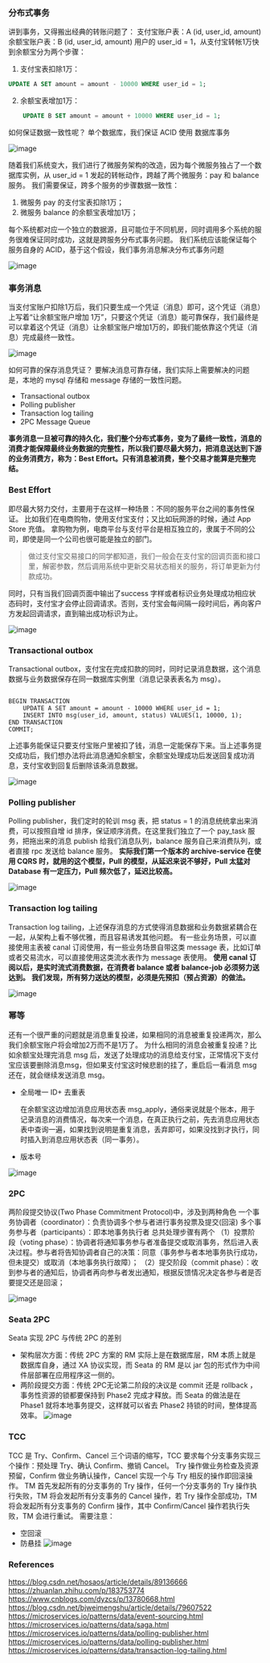 ### 分布式事务

讲到事务，又得搬出经典的转账问题了：
支付宝账户表：A (id, user_id, amount)
余额宝账户表：B (id, user_id, amount)
用户的 user_id = 1，从支付宝转帐1万快到余额宝分为两个步骤：

1. 支付宝表扣除1万：

``` sql
UPDATE A SET amount = amount - 10000 WHERE user_id = 1;
```

2. 余额宝表增加1万：

	

``` sql
    UPDATE B SET amount = amount + 10000 WHERE user_id = 1;
```

如何保证数据一致性呢？
单个数据库，我们保证 ACID 使用 数据库事务

![image](https://tva4.sinaimg.cn/large/a616b9a4gy1gmsyzidbnbj20wm0oygp1.jpg)

随着我们系统变大，我们进行了微服务架构的改造，因为每个微服务独占了一个数据库实例，从 user_id = 1 发起的转帐动作，跨越了两个微服务：pay 和 balance 服务。
我们需要保证，跨多个服务的步骤数据一致性：

1. 微服务 pay 的支付宝表扣除1万；
2. 微服务 balance 的余额宝表增加1万；

每个系统都对应一个独立的数据源，且可能位于不同机房，同时调用多个系统的服务很难保证同时成功，这就是跨服务分布式事务问题。
我们系统应该能保证每个服务自身的 ACID，基于这个假设，我们事务消息解决分布式事务问题

![image](https://tva4.sinaimg.cn/large/a616b9a4gy1gmt1e08nj1j20w20san0s.jpg)

### 事务消息

当支付宝账户扣除1万后，我们只要生成一个凭证（消息）即可，这个凭证（消息）上写着“让余额宝账户增加 1万”，只要这个凭证（消息）能可靠保存，我们最终是可以拿着这个凭证（消息）让余额宝账户增加1万的，即我们能依靠这个凭证（消息）完成最终一致性。

![image](https://tvax2.sinaimg.cn/large/a616b9a4gy1gmt1oo0py1j20wj0rdq71.jpg)

如何可靠的保存消息凭证？
要解决消息可靠存储，我们实际上需要解决的问题是，本地的 mysql 存储和 message 存储的一致性问题。

* Transactional outbox
* Polling publisher
* Transaction log tailing
* 2PC Message Queue

**事务消息一旦被可靠的持久化，我们整个分布式事务，变为了最终一致性，消息的消费才能保障最终业务数据的完整性，所以我们要尽最大努力，把消息送达到下游的业务消费方，称为：Best Effort。只有消息被消费，整个交易才能算是完整完结。**

### Best Effort

即尽最大努力交付，主要用于在这样一种场景：不同的服务平台之间的事务性保证。
比如我们在电商购物，使用支付宝支付；又比如玩网游的时候，通过 App Store 充值。
拿购物为例，电商平台与支付平台是相互独立的，隶属于不同的公司，即使是同一个公司也很可能是独立的部门。

> 做过支付宝交易接口的同学都知道，我们一般会在支付宝的回调页面和接口里，解密参数，然后调用系统中更新交易状态相关的服务，将订单更新为付款成功。

同时，只有当我们回调页面中输出了success 字样或者标识业务处理成功相应状态码时，支付宝才会停止回调请求。否则，支付宝会每间隔一段时间后，再向客户方发起回调请求，直到输出成功标识为止。

![image](https://tvax4.sinaimg.cn/large/a616b9a4gy1gmt3hrfckhj20ra0outcm.jpg)

### Transactional outbox

Transactional outbox，支付宝在完成扣款的同时，同时记录消息数据，这个消息数据与业务数据保存在同一数据库实例里（消息记录表表名为 msg）。

``` 

BEGIN TRANSACTION
    UPDATE A SET amount = amount - 10000 WHERE user_id = 1;
    INSERT INTO msg(user_id, amount, status) VALUES(1, 10000, 1);
END TRANSACTION
COMMIT;
```

上述事务能保证只要支付宝账户里被扣了钱，消息一定能保存下来。当上述事务提交成功后，我们想办法将此消息通知余额宝，余额宝处理成功后发送回复成功消息，支付宝收到回复后删除该条消息数据。

![image](https://tvax4.sinaimg.cn/large/a616b9a4gy1gmt3j1l4hrj20wb0ptjuz.jpg)

### Polling publisher

Polling publisher，我们定时的轮训 msg 表，把 status = 1 的消息统统拿出来消费，可以按照自增 id 排序，保证顺序消费。在这里我们独立了一个  pay_task 服务，把拖出来的消息 publish 给我们消息队列，balance 服务自己来消费队列，或者直接 rpc 发送给 balance 服务。
**实际我们第一个版本的 archive-service 在使用 CQRS 时，就用的这个模型，Pull 的模型，从延迟来说不够好，Pull 太猛对 Database 有一定压力，Pull 频次低了，延迟比较高。**

![image](https://tvax3.sinaimg.cn/large/a616b9a4gy1gmt3kal54ij20wh0qf0wy.jpg)

### Transaction log tailing

Transaction log tailing，上述保存消息的方式使得消息数据和业务数据紧耦合在一起，从架构上看不够优雅，而且容易诱发其他问题。
有一些业务场景，可以直接使用主表被 canal 订阅使用，有一些业务场景自带这类 message 表，比如订单或者交易流水，可以直接使用这类流水表作为 message 表使用。
**使用 canal 订阅以后，是实时流式消费数据，在消费者 balance 或者 balance-job 必须努力送达到。**
**我们发现，所有努力送达的模型，必须是先预扣（预占资源）的做法。**

![image](https://tvax4.sinaimg.cn/large/a616b9a4gy1gmt3xjrx59j20vi0ppq6z.jpg)

### 幂等

还有一个很严重的问题就是消息重复投递，如果相同的消息被重复投递两次，那么我们余额宝账户将会增加2万而不是1万了。
为什么相同的消息会被重复投递？比如余额宝处理完消息 msg 后，发送了处理成功的消息给支付宝，正常情况下支付宝应该要删除消息msg，但如果支付宝这时候悲剧的挂了，重启后一看消息 msg 还在，就会继续发送消息 msg。

* 全局唯一 ID+ 去重表

    在余额宝这边增加消息应用状态表 msg_apply，通俗来说就是个账本，用于记录消息的消费情况，每次来一个消息，在真正执行之前，先去消息应用状态表中查询一遍，如果找到说明是重复消息，丢弃即可，如果没找到才执行，同时插入到消息应用状态表（同一事务）。

* 版本号

![image](https://tvax4.sinaimg.cn/large/a616b9a4gy1gmt402rkcdj20vo0arwju.jpg)

### 2PC

两阶段提交协议(Two Phase Commitment Protocol)中，涉及到两种角色
一个事务协调者（coordinator）：负责协调多个参与者进行事务投票及提交(回滚)
多个事务参与者（participants）：即本地事务执行者
总共处理步骤有两个
（1）投票阶段（voting phase）：协调者将通知事务参与者准备提交或取消事务，然后进入表决过程。参与者将告知协调者自己的决策：同意（事务参与者本地事务执行成功，但未提交）或取消（本地事务执行故障）；
（2）提交阶段（commit phase）：收到参与者的通知后，协调者再向参与者发出通知，根据反馈情况决定各参与者是否要提交还是回滚；

![image](https://tvax1.sinaimg.cn/large/a616b9a4gy1gmt412xet8j219w0v64qp.jpg)

### Seata 2PC

Seata 实现 2PC 与传统 2PC 的差别

* 架构层次方面：传统 2PC 方案的 RM 实际上是在数据库层，RM 本质上就是数据库自身，通过 XA 协议实现，而 Seata 的 RM 是以 jar 包的形式作为中间件层部署在应用程序这一侧的。
* 两阶段提交方面：传统 2PC无论第二阶段的决议是 commit 还是 rollback ，事务性资源的锁都要保持到 Phase2 完成才释放。而 Seata 的做法是在 Phase1 就将本地事务提交，这样就可以省去 Phase2 持锁的时间，整体提高效率。
![image](https://tva1.sinaimg.cn/large/a616b9a4gy1gmt433vcx5j20we0gm7bm.jpg)

### TCC
TCC 是 Try、Conﬁrm、Cancel 三个词语的缩写，TCC 要求每个分支事务实现三个操作：预处理 Try、确认 Conﬁrm、撤销 Cancel。
Try 操作做业务检查及资源预留，Conﬁrm 做业务确认操作，Cancel 实现一个与 Try 相反的操作即回滚操作。
TM 首先发起所有的分支事务的 Try 操作，任何一个分支事务的 Try 操作执行失败，TM 将会发起所有分支事务的 Cancel 操作，若 Try 操作全部成功，TM 将会发起所有分支事务的 Conﬁrm 操作，其中 Conﬁrm/Cancel 操作若执行失败，TM 会进行重试。
需要注意：
- 空回滚
- 防悬挂
![image](https://tva1.sinaimg.cn/large/a616b9a4gy1gmt45mx8omj20wm0s2gq3.jpg)


### References
https://blog.csdn.net/hosaos/article/details/89136666
https://zhuanlan.zhihu.com/p/183753774
https://www.cnblogs.com/dyzcs/p/13780668.html
https://blog.csdn.net/bjweimengshu/article/details/79607522
https://microservices.io/patterns/data/event-sourcing.html
https://microservices.io/patterns/data/saga.html
https://microservices.io/patterns/data/polling-publisher.html
https://microservices.io/patterns/data/polling-publisher.html
https://microservices.io/patterns/data/transaction-log-tailing.html
